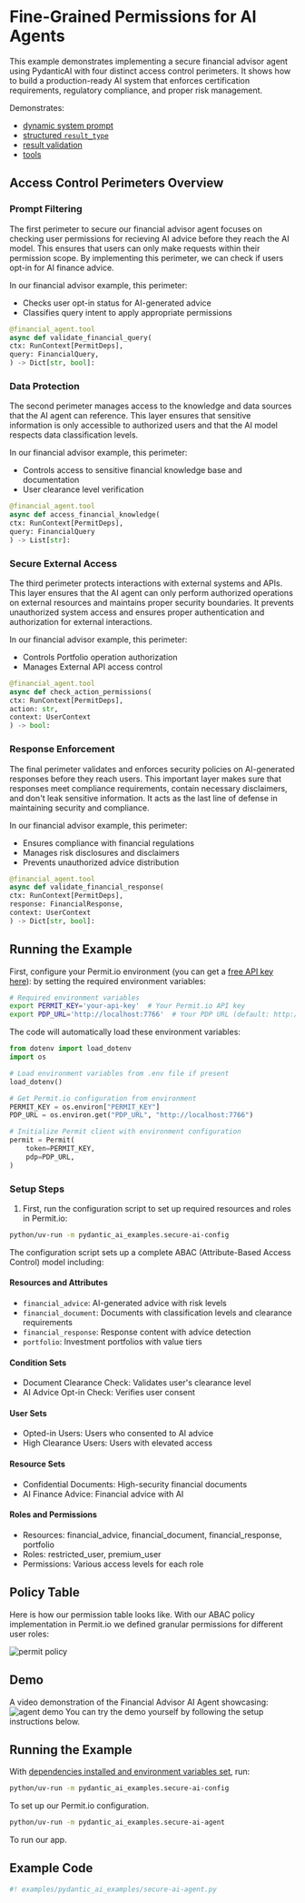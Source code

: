 # Fine-Grained Permissions for AI Agents

This example demonstrates implementing a secure financial advisor agent using PydanticAI with four distinct access control perimeters. It shows how to build a production-ready AI system that enforces certification requirements, regulatory compliance, and proper risk management.

Demonstrates:

- [dynamic system prompt](../agents.md#system-prompts)
- [structured `result_type`](../results.md#structured-result-validation)
- [result validation](../results.md#result-validators-functions)
- [tools](../tools.md)

## Access Control Perimeters Overview

### Prompt Filtering

The first perimeter to secure our financial advisor agent focuses on checking user permissions for recieving AI advice before they reach the AI model. This ensures that users can only make requests within their permission scope. By implementing this perimeter, we can check if users opt-in for AI finance advice.

In our financial advisor example, this perimeter:

- Checks user opt-in status for AI-generated advice
- Classifies query intent to apply appropriate permissions

```python
@financial_agent.tool
async def validate_financial_query(
ctx: RunContext[PermitDeps],
query: FinancialQuery,
) -> Dict[str, bool]:
```

### Data Protection

The second perimeter manages access to the knowledge and data sources that the AI agent can reference. This layer ensures that sensitive information is only accessible to authorized users and that the AI model respects data classification levels.

In our financial advisor example, this perimeter:

- Controls access to sensitive financial knowledge base and documentation
- User clearance level verification

```python
@financial_agent.tool
async def access_financial_knowledge(
ctx: RunContext[PermitDeps],
query: FinancialQuery
) -> List[str]:
```

### Secure External Access

The third perimeter protects interactions with external systems and APIs. This layer ensures that the AI agent can only perform authorized operations on external resources and maintains proper security boundaries. It prevents unauthorized system access and ensures proper authentication and authorization for external interactions.

In our financial advisor example, this perimeter:

- Controls Portfolio operation authorization
- Manages External API access control

```python
@financial_agent.tool
async def check_action_permissions(
ctx: RunContext[PermitDeps],
action: str,
context: UserContext
) -> bool:
```

### Response Enforcement

The final perimeter validates and enforces security policies on AI-generated responses before they reach users. This important layer makes sure that responses meet compliance requirements, contain necessary disclaimers, and don't leak sensitive information. It acts as the last line of defense in maintaining security and compliance.

In our financial advisor example, this perimeter:

- Ensures compliance with financial regulations
- Manages risk disclosures and disclaimers
- Prevents unauthorized advice distribution

```python
@financial_agent.tool
async def validate_financial_response(
ctx: RunContext[PermitDeps],
response: FinancialResponse,
context: UserContext
) -> Dict[str, bool]:
```

## Running the Example

First, configure your Permit.io environment (you can get a [free API key here](https://app.permit.io)): by setting the required environment variables:

```bash
# Required environment variables
export PERMIT_KEY='your-api-key'  # Your Permit.io API key
export PDP_URL='http://localhost:7766'  # Your PDP URL (default: http://localhost:7766)
```

The code will automatically load these environment variables:

```python
from dotenv import load_dotenv
import os

# Load environment variables from .env file if present
load_dotenv()

# Get Permit.io configuration from environment
PERMIT_KEY = os.environ["PERMIT_KEY"]
PDP_URL = os.environ.get("PDP_URL", "http://localhost:7766")

# Initialize Permit client with environment configuration
permit = Permit(
    token=PERMIT_KEY,
    pdp=PDP_URL,
)
```

### Setup Steps

1. First, run the configuration script to set up required resources and roles in Permit.io:

```bash
python/uv-run -m pydantic_ai_examples.secure-ai-config
```

The configuration script sets up a complete ABAC (Attribute-Based Access Control) model including:

#### Resources and Attributes

- `financial_advice`: AI-generated advice with risk levels
- `financial_document`: Documents with classification levels and clearance requirements
- `financial_response`: Response content with advice detection
- `portfolio`: Investment portfolios with value tiers

#### Condition Sets

- Document Clearance Check: Validates user's clearance level
- AI Advice Opt-in Check: Verifies user consent

#### User Sets

- Opted-in Users: Users who consented to AI advice
- High Clearance Users: Users with elevated access

#### Resource Sets

- Confidential Documents: High-security financial documents
- AI Finance Advice: Financial advice with AI

#### Roles and Permissions

- Resources: financial_advice, financial_document, financial_response, portfolio
- Roles: restricted_user, premium_user
- Permissions: Various access levels for each role

## Policy Table

Here is how our permission table looks like. With our ABAC policy implementation in Permit.io we defined granular permissions for different user roles:

![permit policy](https://hackmd.io/_uploads/ryOKcyxqJx.png)

## Demo

A video demonstration of the Financial Advisor AI Agent showcasing:
![agent demo](https://paper-attachments.dropboxusercontent.com/s_E3A3FFD2465F4FACEBBD800D0818BA4A090949B78CA9AABB52EB83BD4AF7510E_1739747004618_permissionagentdemo.gif)
You can try the demo yourself by following the setup instructions below.

## Running the Example

With [dependencies installed and environment variables set](./index.md#usage), run:

```bash
python/uv-run -m pydantic_ai_examples.secure-ai-config
```

To set up our Permit.io configuration.

```bash
python/uv-run -m pydantic_ai_examples.secure-ai-agent
```

To run our app.

## Example Code

```python {title="secure_ai_agent.py"}
#! examples/pydantic_ai_examples/secure-ai-agent.py
```
